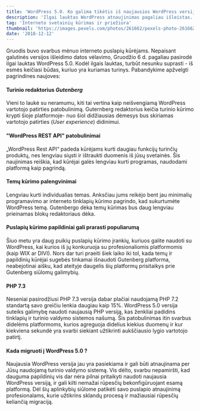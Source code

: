 ```yaml
---
title: 'WordPress 5.0. Ko galima tikėtis iš naujausios WordPress versijos?'
description: 'Ilgai lauktas WordPress atnaujinimas pagaliau išleistas. Po kelių galutinės versijos išleidimo datos keitimų WordPress 5.0 dienos šviesą išvydo 2018 m. gruodžio 6 d. Ką tai reiškia turinio kūrėjams ir WordPress svetainių administratoriams? Mūsų komanda pabandys apžvelgti pagrindines naujoves.'
tag: 'Interneto svetainių kūrimas ir priežiūra'
thumbnail: 'https://images.pexels.com/photos/261662/pexels-photo-261662.jpeg?auto=compress&cs=tinysrgb&dpr=2&w=640px'
date: '2018-12-12'
---
```


Gruodis buvo svarbus mėnuo interneto puslapių kūrėjams. Nepaisant galutinės versijos išleidimo datos vėlavimo, Gruodžio 6 d. pagaliau pasirodė ilgai lauktas WordPress 5.0. Kodėl ilgais lauktas, turbūt nesunku suprasti - iš esmės keičiasi būdas, kuriuo yra kuriamas turinys. Pabandykime apžvelgti pagrindines naujoves:

#### Turinio redaktorius _Gutenberg_

Vieni to laukė su neramumu, kiti tai vertina kaip neišvengiamą WordPress vartotojo patirties patobulinimą. Guternberg redaktorius keičia turinio kūrimo krypti šioje platformoje- nuo šiol didžiausias dėmesys bus skiriamas vartotojo patirties (_User experience_) didinimui.

#### "WordPress REST API" patobulinimai

„WordPress Rest API“ padeda kūrėjams kurti daugiau funkcijų turinčių produktų, nes lengviau siųsti ir ištraukti duomenis iš jūsų svetainės. Šis naujinimas reiškia, kad kūrėjai galės lengviau kurti programas, naudodami platformą kaip pagrindą.

#### Temų kūrimo palengvinimai

Lengviau kurti individualias temas. Anksčiau jums reikėjo bent jau minimalių programavimo ar interneto tinklapių kūrimo pagrindo, kad sukurtumėte WordPress temą. Gutenbergo dėka temų kūrimas bus daug lengviau prieinamas blokų redaktoriaus dėka.

#### Puslapių kūrimo papildiniai gali prarasti populiarumą

Šiuo metu yra daug puikių puslapių kūrimo įrankių, kuriuos galite naudoti su WordPress, kai kurios iš jų konkuruoja su profesionaliomis platformomis (kaip WIX ar DIVI). Nors dar turi praeiti šiek laiko iki tol, kada temų ir papildinių kūrėjai sugebės tinkamai išnaudoti Gutenberg platforma, neabejotinai aišku, kad ateityje daugelis šių platformų prisitaikys prie Gutenberg siūlomų galimybių.

#### PHP 7.3

Neseniai pasirodžiusi PHP 7.3 versija dabar plačiai naudojamą PHP 7.2 standartą savo greičiu lenkia daugiau kaip 15%. WordPress 5.0 versija suteiks galimybę naudoti naujausią PHP versiją, kas ženkliai padidins tinklapių ir turinio valdymo sistemos našumą. Šis patobulinimas itin svarbus didelėms platformoms, kurios agreguoja didelius kiekius duomenų ir kur kiekviena sekundė yra svarbi siekiant užtikrinti aukščiausio lygio vartotojo patirtį.

#### Kada migruoti į WordPress 5.0 ?

Naujausia WordPress versija jau yra pasiekiama ir gali būti atnaujinama per Jūsų naudojamą turinio valdymo sistemą. Vis dėlto, svarbu nepamiršti, kad dauguma papildinių vis dar nėra pilnai pritaikyti naudoti naujausia WordPress versiją, ir gali kilti nemažai rūpesčių bekonfigūruojant esamą platformą. Dėl šių aplinkybių siūlome patikėti savo puslapio atnaujinimą profesionalams, kurie užtikrins sklandų procesą ir mažiausiai rūpesčių keliančią migraciją.
